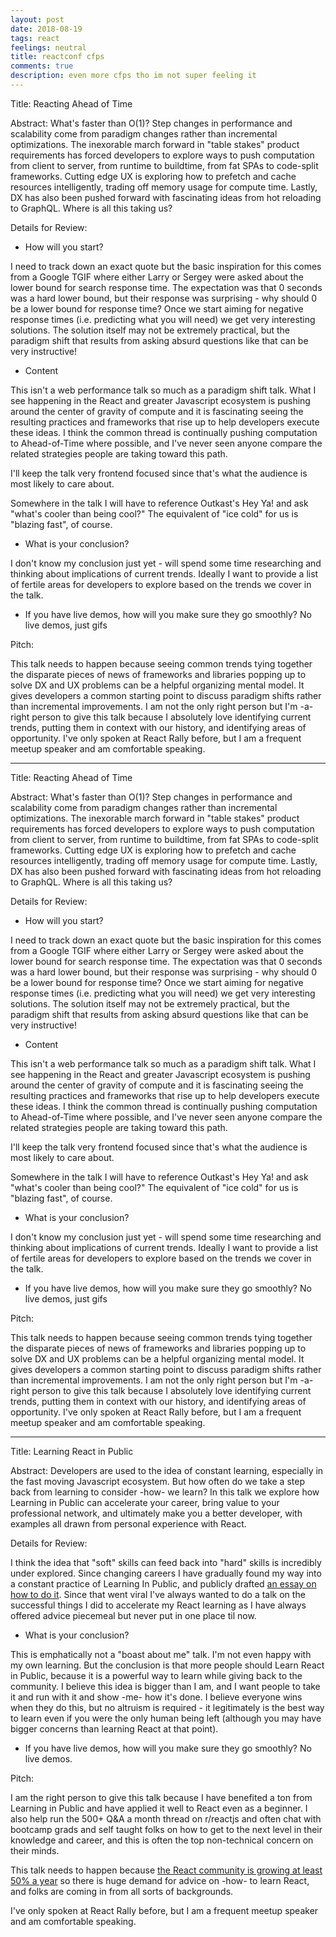 ```yaml
---
layout: post
date: 2018-08-19
tags: react
feelings: neutral
title: reactconf cfps
comments: true
description: even more cfps tho im not super feeling it
---
```


Title: Reacting Ahead of Time

Abstract: What's faster than O(1)? Step changes in performance and scalability come from paradigm changes rather than incremental optimizations. The inexorable march forward in "table stakes" product requirements  has forced developers to explore ways to push computation from client to server, from runtime to buildtime, from fat SPAs to code-split frameworks. Cutting edge UX is exploring how to prefetch and cache resources intelligently, trading off memory usage for compute time. Lastly, DX has also been pushed forward with fascinating ideas from hot reloading to GraphQL. Where is all this taking us?

Details for Review:

- How will you start?

I need to track down an exact quote but the basic inspiration for this comes from a Google TGIF where either Larry or Sergey were asked about the lower bound for search response time. The expectation was that 0 seconds was a hard lower bound, but their response was surprising - why should 0 be a lower bound for response time? Once we start aiming for negative response times (i.e. predicting what you will need) we get very interesting solutions. The solution itself may not be extremely practical, but the paradigm shift that results from asking absurd questions like that can be very instructive!

- Content

This isn't a web performance talk so much as a paradigm shift talk. What I see happening in the React and greater Javascript ecosystem is pushing around the center of gravity of compute and it is fascinating seeing the resulting practices and frameworks that rise up to help developers execute these ideas. I think the common thread is continually pushing computation  to Ahead-of-Time where possible, and I've never seen anyone compare the related strategies people are taking toward this path. 

I'll keep the talk very frontend focused since that's what the audience is most likely to care about.

Somewhere in the talk I will have to reference Outkast's Hey Ya! and ask "what's cooler than being cool?" The equivalent of "ice cold" for us is "blazing fast", of course. 

- What is your conclusion? 

I don't know my conclusion just yet - will spend some time researching and thinking about implications of current trends. Ideally I want to provide a list of fertile areas for developers to explore based on the trends we cover in the talk.

- If you have live demos, how will you make sure they go smoothly? No live demos, just gifs

Pitch:

This talk needs to happen because seeing common trends tying together the disparate pieces of news of frameworks and libraries popping up to solve DX and UX problems can be a helpful organizing mental model. It gives developers a common starting point to discuss paradigm shifts rather than incremental improvements. I am not the only right person but I'm -a- right person to give this talk because I absolutely love identifying current trends, putting them in context with our history, and identifying areas of opportunity. I've only spoken at React Rally before, but I am a frequent meetup speaker and am comfortable speaking.


---


Title: Reacting Ahead of Time

Abstract: What's faster than O(1)? Step changes in performance and scalability come from paradigm changes rather than incremental optimizations. The inexorable march forward in "table stakes" product requirements  has forced developers to explore ways to push computation from client to server, from runtime to buildtime, from fat SPAs to code-split frameworks. Cutting edge UX is exploring how to prefetch and cache resources intelligently, trading off memory usage for compute time. Lastly, DX has also been pushed forward with fascinating ideas from hot reloading to GraphQL. Where is all this taking us?

Details for Review:

- How will you start?

I need to track down an exact quote but the basic inspiration for this comes from a Google TGIF where either Larry or Sergey were asked about the lower bound for search response time. The expectation was that 0 seconds was a hard lower bound, but their response was surprising - why should 0 be a lower bound for response time? Once we start aiming for negative response times (i.e. predicting what you will need) we get very interesting solutions. The solution itself may not be extremely practical, but the paradigm shift that results from asking absurd questions like that can be very instructive!

- Content

This isn't a web performance talk so much as a paradigm shift talk. What I see happening in the React and greater Javascript ecosystem is pushing around the center of gravity of compute and it is fascinating seeing the resulting practices and frameworks that rise up to help developers execute these ideas. I think the common thread is continually pushing computation  to Ahead-of-Time where possible, and I've never seen anyone compare the related strategies people are taking toward this path. 

I'll keep the talk very frontend focused since that's what the audience is most likely to care about.

Somewhere in the talk I will have to reference Outkast's Hey Ya! and ask "what's cooler than being cool?" The equivalent of "ice cold" for us is "blazing fast", of course. 

- What is your conclusion? 

I don't know my conclusion just yet - will spend some time researching and thinking about implications of current trends. Ideally I want to provide a list of fertile areas for developers to explore based on the trends we cover in the talk.

- If you have live demos, how will you make sure they go smoothly? No live demos, just gifs

Pitch:

This talk needs to happen because seeing common trends tying together the disparate pieces of news of frameworks and libraries popping up to solve DX and UX problems can be a helpful organizing mental model. It gives developers a common starting point to discuss paradigm shifts rather than incremental improvements. I am not the only right person but I'm -a- right person to give this talk because I absolutely love identifying current trends, putting them in context with our history, and identifying areas of opportunity. I've only spoken at React Rally before, but I am a frequent meetup speaker and am comfortable speaking.


---


Title: Learning React in Public

Abstract: Developers are used to the idea of constant learning, especially in the fast moving Javascript ecosystem. But how often do we take a step back from learning to consider -how- we learn? In this talk we explore how Learning in Public can accelerate your career, bring value to your professional network, and ultimately make you a better developer, with examples all drawn from personal experience with React.

Details for Review:

I think the idea that "soft" skills can feed back into "hard" skills is incredibly under explored. Since changing careers I have gradually found my way into a constant practice of Learning In Public, and publicly drafted [an essay on how to do it](https://twitter.com/swyx/status/1009174159690264579). Since that went viral I've always wanted to do a talk on the successful things I did to accelerate my React learning as I have always offered advice piecemeal but never put in one place til now.

- What is your conclusion? 

This is emphatically not a "boast about me" talk. I'm not even happy with my own learning. But the conclusion is that more people should Learn React in Public, because it is a powerful way to learn while giving back to the community. I believe this idea is bigger than I am, and I want people to take it and run with it and show -me- how it's done. I believe everyone wins when they do this, but no altruism is required - it legitimately is the best way to learn even if you were the only human being left (although you may have bigger concerns than learning React at that point).

- If you have live demos, how will you make sure they go smoothly? No live demos.

Pitch:

I am the right person to give this talk because I have benefited a ton from Learning in Public and have applied it well to React even as a beginner. I also help run the 500+ Q&A a month thread on r/reactjs and often chat with bootcamp grads and self taught folks on how to get to the next level in their knowledge and career, and this is often the top non-technical concern on their minds.

This talk needs to happen because [the React community is growing at least 50% a year](https://www.reddit.com/r/reactjs/comments/93y88o/reacts_absurd_growth_rate/) so there is huge demand for advice on -how- to learn React, and folks are coming in from all sorts of backgrounds.

I've only spoken at React Rally before, but I am a frequent meetup speaker and am comfortable speaking.

